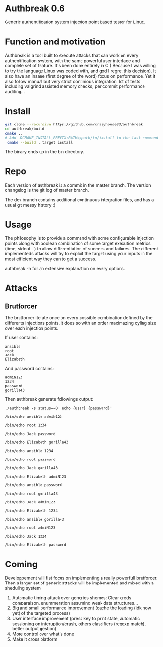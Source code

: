 # Authbreak 0.6
Generic authentification system injection point based tester for Linux.


# Function and motivation

Authbreak is a tool built to execute attacks that can work on every authentification system, with the same powerful user interface and complete set of feature. It's been done entirely in C ( Because I was willing to try the language Linux was coded with, and god I regret this decision). It also have an insane (first degree of the word) focus on performance. Yet it also follow manual but very strict continious integration, lot of tests including valgrind assisted memory checks, per commit performance auditing...

# Install

```bash
git clone --recursive https://github.com/crazyhouse33/authbreak
cd authbreak/build
cmake ..
# Add -DCMAKE_INSTALL_PREFIX:PATH=/path/to/install to the last command to install in another directory than your system default executable location (need root)
 cmake --build . target install 
```

The binary ends up in the bin directory.

# Repo

Each version of authbreak is a commit in the master branch. The version changelog is the git log of master branch. 

The dev branch contains additional continuous integration files, and has a usual git messy history :)


# Usage

The philosophy is to provide a command with some configurable injection points along with boolean combination of some target execution metrics (time, stdout...) to allow differentiation of success and failures. The different implementeds attacks will try to exploit the target using your inputs in the most efficient way they can to get a success.

authbreak -h for an extensive explanation on every options.


# Attacks

## Brutforcer

The brutforcer iterate once on every possible combination defined by the differents injections points. It does so with an order maximazing cyling size over each injection points. 

If user contains:

```
ansible
root
Jack
Elizabeth
```
And password contains:
```
admiN123 
1234 
password 
gorilla43
```

Then authbreak generate followings output:

```
./authbreak -s status==0 'echo {user} {password}'

/bin/echo ansible admiN123

/bin/echo root 1234

/bin/echo Jack password

/bin/echo Elizabeth gorilla43

/bin/echo ansible 1234

/bin/echo root password

/bin/echo Jack gorilla43

/bin/echo Elizabeth admiN123

/bin/echo ansible password

/bin/echo root gorilla43

/bin/echo Jack admiN123

/bin/echo Elizabeth 1234

/bin/echo ansible gorilla43

/bin/echo root admiN123

/bin/echo Jack 1234

/bin/echo Elizabeth password
```

# Coming

Developpement will fist focus on implementing a really powerfull brutforcer. Then a larger set of generic attacks will be implemented and mixed with a sheduling system.

1. Automatic timing attack over generics shemes: Clear creds comparaison, enummeration assuming weak data structures...
2. Big and small performance improvement (cache the loading (idk how yet) of the targeted process)
3. User interface improvement (press key to print state,  automatic sessioning on interuption/crash, others classifiers (regexp match), better output gestion)
5. More control over what's done 
7. Make it cross platform 
